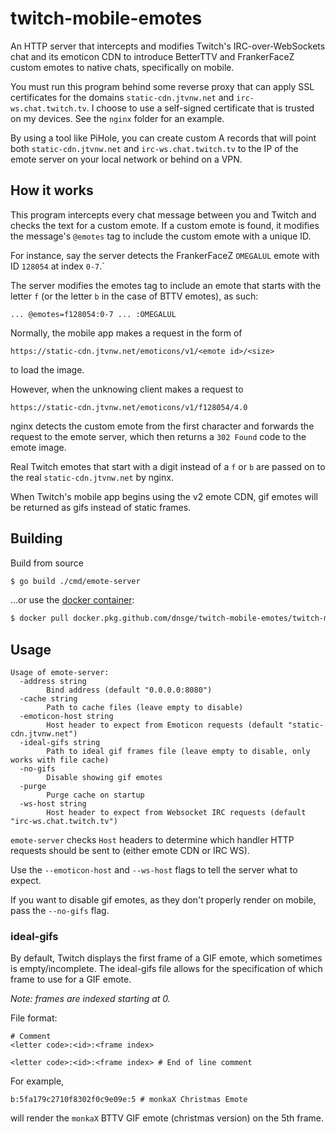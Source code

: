 # twitch-mobile-emotes

An HTTP server that intercepts and modifies Twitch's IRC-over-WebSockets chat and its emoticon CDN to introduce
BetterTTV and FrankerFaceZ custom emotes to native chats, specifically on mobile.

You must run this program behind some reverse proxy that can apply SSL certificates for the
domains `static-cdn.jtvnw.net` and `irc-ws.chat.twitch.tv`. I choose to use a self-signed certificate that is trusted on
my devices. See the `nginx` folder for an example.

By using a tool like PiHole, you can create custom A records that will point both `static-cdn.jtvnw.net`
and `irc-ws.chat.twitch.tv` to the IP of the emote server on your local network or behind on a VPN.

## How it works

This program intercepts every chat message between you and Twitch and checks the text for a custom emote. If a custom
emote is found, it modifies the message's `@emotes` tag to include the custom emote with a unique ID.

For instance, say the server detects the FrankerFaceZ `OMEGALUL` emote with ID `128054` at index `0-7`.`

The server modifies the emotes tag to include an emote that starts with the letter `f` (or the letter `b` in the case of
BTTV emotes), as such:

`... @emotes=f128054:0-7 ... :OMEGALUL`

Normally, the mobile app makes a request in the form of

`https://static-cdn.jtvnw.net/emoticons/v1/<emote id>/<size>`

to load the image.

However, when the unknowing client makes a request to

`https://static-cdn.jtvnw.net/emoticons/v1/f128054/4.0`

nginx detects the custom emote from the first character and forwards the request to the emote server, which then returns
a `302 Found` code to the emote image.

Real Twitch emotes that start with a digit instead of a `f` or `b` are passed on to the real `static-cdn.jtvnw.net` by
nginx.

When Twitch's mobile app begins using the v2 emote CDN, gif emotes will be returned as gifs instead of static frames.

## Building

Build from source

```bash
$ go build ./cmd/emote-server
```

...or use the [docker container](https://github.com/dnsge/twitch-mobile-emotes/packages/531933):

```bash
$ docker pull docker.pkg.github.com/dnsge/twitch-mobile-emotes/twitch-mobile-emotes:latest
```

## Usage

```
Usage of emote-server:
  -address string
        Bind address (default "0.0.0.0:8080")
  -cache string
        Path to cache files (leave empty to disable)
  -emoticon-host string
        Host header to expect from Emoticon requests (default "static-cdn.jtvnw.net")
  -ideal-gifs string
        Path to ideal gif frames file (leave empty to disable, only works with file cache)
  -no-gifs
        Disable showing gif emotes
  -purge
        Purge cache on startup
  -ws-host string
        Host header to expect from Websocket IRC requests (default "irc-ws.chat.twitch.tv")
```

`emote-server` checks `Host` headers to determine which handler HTTP requests should be sent to (either emote CDN or IRC
WS).

Use the `--emoticon-host` and `--ws-host` flags to tell the server what to expect.

If you want to disable gif emotes, as they don't properly render on mobile, pass the `--no-gifs` flag.

### ideal-gifs

By default, Twitch displays the first frame of a GIF emote, which sometimes is empty/incomplete. The ideal-gifs file
allows for the specification of which frame to use for a GIF emote.

_Note: frames are indexed starting at 0._

File format:

```text
# Comment
<letter code>:<id>:<frame index>

<letter code>:<id>:<frame index> # End of line comment
```

For example,

```text
b:5fa179c2710f8302f0c9e09e:5 # monkaX Christmas Emote
```

will render the `monkaX` BTTV GIF emote (christmas version) on the 5th frame.
